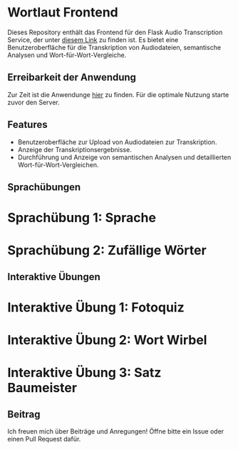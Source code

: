 # Wortlaut Frontend

Dieses Repository enthält das Frontend für den Flask Audio Transcription Service, der unter [diesem Link](https://github.com/AdrianRisch/pythonserver-for-wortlaut) zu finden ist. Es bietet eine Benutzeroberfläche für die Transkription von Audiodateien, semantische Analysen und Wort-für-Wort-Vergleiche.

## Erreibarkeit der Anwendung

Zur Zeit ist die Anwendunge [hier](https://masterarbeit-8d6a8.web.app/) zu finden. Für die optimale Nutzung starte zuvor den Server.

## Features

- Benutzeroberfläche zur Upload von Audiodateien zur Transkription.
- Anzeige der Transkriptionsergebnisse.
- Durchführung und Anzeige von semantischen Analysen und detaillierten Wort-für-Wort-Vergleichen.



## Sprachübungen

# Sprachübung 1: Sprache
# Sprachübung 2: Zufällige Wörter

## Interaktive Übungen

# Interaktive Übung 1: Fotoquiz
# Interaktive Übung 2: Wort Wirbel
# Interaktive Übung 3: Satz Baumeister

## Beitrag

Ich freuen mich über Beiträge und Anregungen! Öffne bitte ein Issue oder einen Pull Request dafür.



